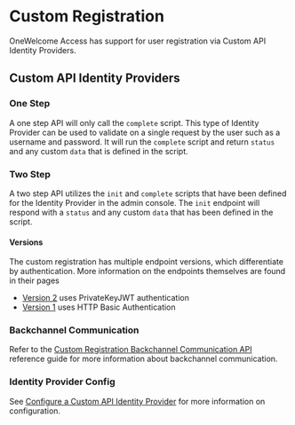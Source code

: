 # Custom Registration

OneWelcome Access has support for user registration via Custom API Identity Providers.

## Custom API Identity Providers

### One Step

A one step API will only call the `complete` script. This type of Identity Provider can be used to validate on a single request by the user
such as a username and password. It will run the `complete` script and return `status` and any custom `data` that is defined in the script.

### Two Step

A two step API utilizes the `init` and `complete` scripts that have been defined for the Identity Provider in the admin console. The `init`
endpoint will respond with a `status` and any custom `data` that has been defined in the script.

#### Versions

The custom registration has multiple endpoint versions, which differentiate by authentication.
More information on the endpoints themselves are found in their pages

* [Version 2](../../api-reference/custom-registration/custom-registration-v2.md) uses PrivateKeyJWT authentication
* [Version 1](../../api-reference/custom-registration/custom-registration-v1.md) uses HTTP Basic Authentication

### Backchannel Communication

Refer to the [Custom Registration Backchannel Communication API](../../api-reference/custom-registration/backchannel-custom-registration.md)
reference guide for more information about backchannel communication.

### Identity Provider Config

See [Configure a Custom API Identity Provider](../general-app-config/identity-providers/identity-providers.md#configure-a-custom-api-identity-provider)
for
more information on configuration.
